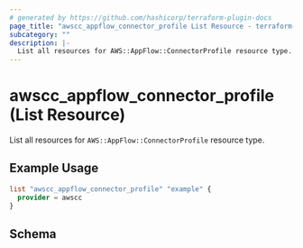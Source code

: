 ```yaml
---
# generated by https://github.com/hashicorp/terraform-plugin-docs
page_title: "awscc_appflow_connector_profile List Resource - terraform-provider-awscc"
subcategory: ""
description: |-
  List all resources for AWS::AppFlow::ConnectorProfile resource type.
---
```


# awscc_appflow_connector_profile (List Resource)

List all resources for `AWS::AppFlow::ConnectorProfile` resource type.

## Example Usage

```terraform
list "awscc_appflow_connector_profile" "example" {
  provider = awscc
}
```

<!-- schema generated by tfplugindocs -->
## Schema

